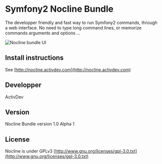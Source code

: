 Symfony2 Nocline Bundle
=======================

The developper friendly and fast way to run Symfony2 commands, through a web interface.
No need to type long command lines, or memorize commands arguments and options ...

![Nocline bundle UI](http://nocline.activdev.com/images/screen.gif "Nocline bundle UI")

Install instructions
--------------------

See [http://nocline.activdev.com](http://nocline.activdev.com)


Developper
-----------

ActivDev


Version
-------

Nocline Bundle version 1.0 Alpha 1


License
-------

Nocline is under GPLv3
[http://www.gnu.org/licenses/gpl-3.0.txt](http://www.gnu.org/licenses/gpl-3.0.txt)

